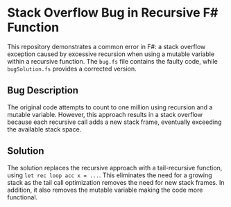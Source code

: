 # Stack Overflow Bug in Recursive F# Function

This repository demonstrates a common error in F#: a stack overflow exception caused by excessive recursion when using a mutable variable within a recursive function.  The `bug.fs` file contains the faulty code, while `bugSolution.fs` provides a corrected version.

## Bug Description

The original code attempts to count to one million using recursion and a mutable variable.  However, this approach results in a stack overflow because each recursive call adds a new stack frame, eventually exceeding the available stack space.

## Solution

The solution replaces the recursive approach with a tail-recursive function, using `let rec loop acc x = ...`.  This eliminates the need for a growing stack as the tail call optimization removes the need for new stack frames. In addition, it also removes the mutable variable making the code more functional.